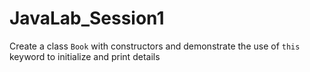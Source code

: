 # JavaLab_Session1
Create a class `Book` with constructors and demonstrate the use of `this` keyword to initialize and print details
